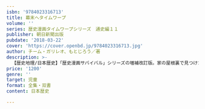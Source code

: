 ```yaml
---
isbn: '9784023316713'
title: 幕末へタイムワープ
volume: ''
series: 歴史漫画タイムワープシリーズ　通史編１１
publisher: 朝日新聞出版
pubdate: '2018-03-22'
cover: 'https://cover.openbd.jp/9784023316713.jpg'
author: チーム・ガリレオ、もとじろう／著
description: >-
  【歴史地理/日本歴史】「歴史漫画サバイバル」シリーズの増補改訂版。家の屋根裏で見つけた古ぼけた懐中時計は、なんとタイムマシンだった！うっかり動かしてしまい、幕末にタイムワープしたシュン、ユイ、ノブの３人は、幕末の動乱に巻き込まれてしまう。
price: '1200'
genre: ''
target: 児童
format: 全集・双書
content: 日本歴史

---
```

